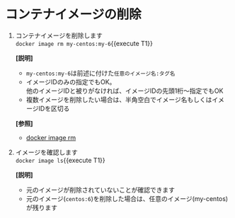 # コンテナイメージの削除

1. コンテナイメージを削除します<br/>
  `docker image rm my-centos:my-6`{{execute T1}} <br/>

    **[説明]**<br/>
    - `my-centos:my-6`は前述に付けた`任意のイメージ名:タグ名`
    - イメージIDのみの指定でもOK。<br/>
      他のイメージIDと被りがなければ、イメージIDの先頭1桁～指定でもOK
    - 複数イメージを削除したい場合は、半角空白でイメージ名もしくはイメージIDを区切る<br/>

    **[参照]**<br/>
      - [docker image rm](https://docs.docker.com/engine/reference/commandline/image_rm/)

2. イメージを確認します<br/>
  `docker image ls`{{execute T1}} <br/>

    **[説明]**<br/>
    - 元のイメージが削除されていないことが確認できます
    - 元のイメージ(`centos:6`)を削除した場合は、任意のイメージ(my-centos)が残ります
